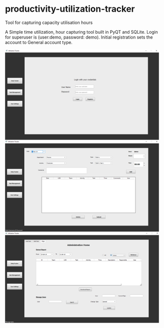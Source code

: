 # productivity-utilization-tracker
Tool for capturing capacity utilisation hours

A Simple time utilization, hour capturing tool built in PyQT and SQLite. Login for superuser is (user:demo, password: demo). Initial registration sets the account to General account type.

![](/img/1.PNG)
![](/img/2.PNG)
![](/img/3.PNG)
